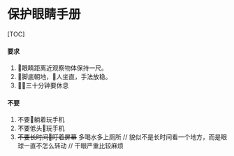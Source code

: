# 保护眼睛手册
[TOC]
#### 要求
1. 眼睛距离近观察物体保持一尺。
2. 脚底朝地，人坐直，手法放稳。
3. 三十分钟要休息

#### 不要
1. 不要躺着玩手机
2. 不要低头玩手机
3. ~~不要长时间盯着屏幕~~ 多喝水多上厕所
// 貌似不是长时间看一个地方，而是眼球一直不怎么转动
// 干眼严重比较麻烦
